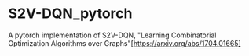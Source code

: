 # S2V-DQN_pytorch
A pytorch implementation of S2V-DQN, "Learning Combinatorial Optimization Algorithms over Graphs"[https://arxiv.org/abs/1704.01665]

